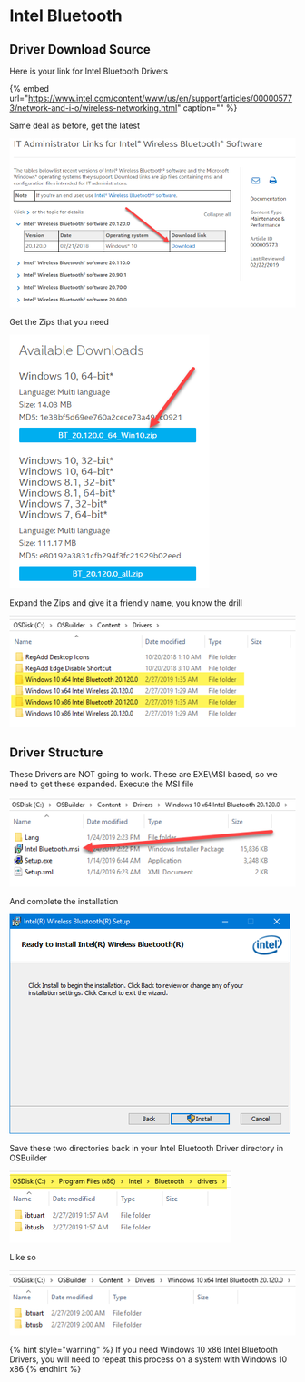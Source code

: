 # Intel Bluetooth

## Driver Download Source

Here is your link for Intel Bluetooth Drivers

{% embed url="https://www.intel.com/content/www/us/en/support/articles/000005773/network-and-i-o/wireless-networking.html" caption="" %}

Same deal as before, get the latest

![](../../../.gitbook/assets/image%20%2832%29.png)

Get the Zips that you need

![](../../../.gitbook/assets/image%20%28117%29.png)

Expand the Zips and give it a friendly name, you know the drill

![](../../../.gitbook/assets/image%20%28120%29.png)

## Driver Structure

These Drivers are NOT going to work. These are EXE\MSI based, so we need to get these expanded. Execute the MSI file

![](../../../.gitbook/assets/image%20%2864%29.png)

And complete the installation

![](../../../.gitbook/assets/image%20%2842%29.png)

Save these two directories back in your Intel Bluetooth Driver directory in OSBuilder

![](../../../.gitbook/assets/image%20%2882%29.png)

Like so

![](../../../.gitbook/assets/image%20%28128%29.png)

{% hint style="warning" %}
If you need Windows 10 x86 Intel Bluetooth Drivers, you will need to repeat this process on a system with Windows 10 x86
{% endhint %}

